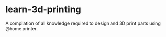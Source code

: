 # learn-3d-printing
A compilation of all knowledge required to design and 3D print parts using @home printer.

